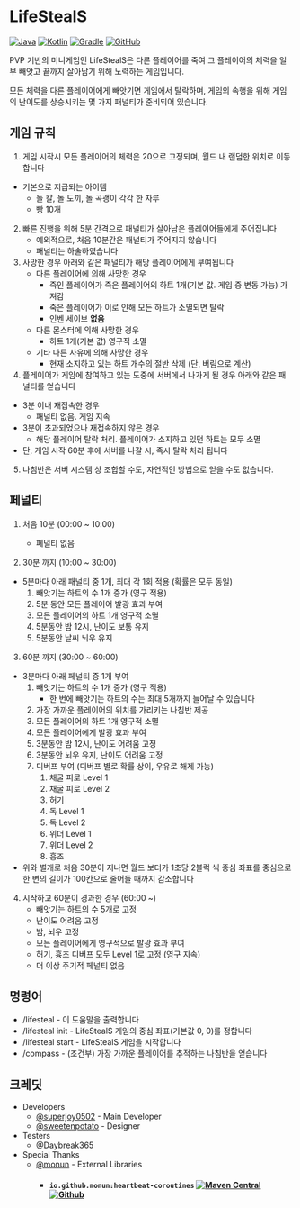 # LifeStealS

[![Java](https://img.shields.io/badge/java-17-ED8B00.svg?logo=java)](https://openjdk.java.net/)
[![Kotlin](https://img.shields.io/badge/kotlin-1.6.10-585DEF.svg?logo=kotlin)](http://kotlinlang.org)
[![Gradle](https://img.shields.io/badge/gradle-7.3.3-02303A.svg?logo=gradle)](https://gradle.org)
[![GitHub](https://img.shields.io/github/license/superjoy0502/LifeSteal)](https://github.com/superjoy0502/LifeSteal/blob/master/LICENSE.md)

PVP 기반의 미니게임인 LifeStealS은 다른 플레이어를 죽여 그 플레이어의 체력을 일부 빼앗고 끝까지 살아남기 위해 노력하는 게임입니다.

모든 체력을 다른 플레이어에게 빼앗기면 게임에서 탈락하며, 게임의 속행을 위해 게임의 난이도를 상승시키는 몇 가지 패널티가 준비되어 있습니다.

## 게임 규칙

1. 게임 시작시 모든 플레이어의 체력은 20으로 고정되며, 월드 내 랜덤한 위치로 이동합니다
  + 기본으로 지급되는 아이템
    + 돌 칼, 돌 도끼, 돌 곡괭이 각각 한 자루
    + 빵 10개
2. 빠른 진행을 위해 5분 간격으로 패널티가 살아남은 플레이어들에게 주어집니다
   + 예외적으로, 처음 10분간은 패널티가 주어지지 않습니다
   + 패널티는 하술하였습니다
3. 사망한 경우 아래와 같은 패널티가 해당 플레이어에게 부여됩니다
   + 다른 플레이어에 의해 사망한 경우
     + 죽인 플레이어가 죽은 플레이어의 하트 1개(기본 값. 게임 중 변동 가능) 가져감
     + 죽은 플레이어가 이로 인해 모든 하트가 소멸되면 탈락
     + 인벤 세이브 **없음**
   + 다른 몬스터에 의해 사망한 경우
     + 하트 1개(기본 값) 영구적 소멸
   + 기타 다른 사유에 의해 사망한 경우
     + 현재 소지하고 있는 하트 개수의 절반 삭제 (단, 버림으로 계산)
4. 플레이어가 게임에 참여하고 있는 도중에 서버에서 나가게 될 경우 아래와 같은 패널티를 얻습니다
  + 3분 이내 재접속한 경우
    + 패널티 없음. 게임 지속
  + 3분이 초과되었으나 재접속하지 않은 경우
    + 해당 플레이어 탈락 처리. 플레이어가 소지하고 있던 하트는 모두 소멸
  + 단, 게임 시작 60분 후에 서버를 나갈 시, 즉시 탈락 처리 됩니다
5. 나침반은 서버 시스템 상 조합할 수도, 자연적인 방법으로 얻을 수도 없습니다.

## 페널티

1. 처음 10분 (00:00 ~ 10:00)
   + 페널티 없음

2. 30분 까지 (10:00 ~ 30:00)
  + 5분마다 아래 패널티 중 1개, 최대 각 1회 적용 (확률은 모두 동일)
    1. 빼앗기는 하트의 수 1개 증가 (영구 적용)
    2. 5분 동안 모든 플레이어 발광 효과 부여
    3. 모든 플레이어의 하트 1개 영구적 소멸
    4. 5분동안 밤 12시, 난이도 보통 유지
    5. 5분동안 날씨 뇌우 유지

3. 60분 까지 (30:00 ~ 60:00)
  + 3분마다 아래 페널티 중 1개 부여
    1. 빼앗기는 하트의 수 1개 증가 (영구 적용)
       + 한 번에 빼앗기는 하트의 수는 최대 5개까지 늘어날 수 있습니다
    2. 가장 가까운 플레이어의 위치를 가리키는 나침반 제공
    3. 모든 플레이어의 하트 1개 영구적 소멸
    4. 모든 플레이어에게 발광 효과 부여
    5. 3분동안 밤 12시, 난이도 어려움 고정
    6. 3분동안 뇌우 유지, 난이도 어려움 고정
    7. 디버프 부여 (디버프 별로 확률 상이, 우유로 해제 가능)
       1. 채굴 피로 Level 1
       2. 채굴 피로 Level 2
       3. 허기
       4. 독 Level 1
       5. 독 Level 2
       6. 위더 Level 1
       7. 위더 Level 2
       8. 흉조
  + 위와 별개로 처음 30분이 지나면 월드 보더가 1초당 2블럭 씩 중심 좌표를 중심으로 한 변의 길이가 100칸으로 줄어들 때까지 감소합니다

4. 시작하고 60분이 경과한 경우  (60:00 ~)
   + 빼앗기는 하트의 수 5개로 고정
   + 난이도 어려움 고정
   + 밤, 뇌우 고정
   + 모든 플레이어에게 영구적으로 발광 효과 부여
   + 허기, 흉조 디버프 모두 Level 1로 고정 (영구 지속)
   + 더 이상 주기적 페널티 없음

## 명령어
* /lifesteal - 이 도움말을 출력합니다
* /lifesteal init - LifeStealS 게임의 중심 좌표(기본값 0, 0)를 정합니다
* /lifesteal start - LifeStealS 게임을 시작합니다
* /compass - (조건부) 가장 가까운 플레이어를 추적하는 나침반을 얻습니다

## 크레딧
* Developers
  * [@superjoy0502](https://github.com/superjoy0502) - Main Developer
  * [@sweetenpotato](https://github.com/sweetenpotato) - Designer
* Testers
  * [@Daybreak365](https://github.com/Daybreak365)
* Special Thanks
  * [@monun](https://github.com/monun) - External Libraries
      * #### `io.github.monun:heartbeat-coroutines` [![Maven Central](https://img.shields.io/maven-central/v/io.github.monun/heartbeat-coroutines)](https://search.maven.org/artifact/io.github.monun/heartbeat-coroutines/) [![Github](https://img.shields.io/github/license/monun/heartbeat-coroutines)](https://github.com/monun/heartbeat-coroutines/blob/master/LICENSE.md)
